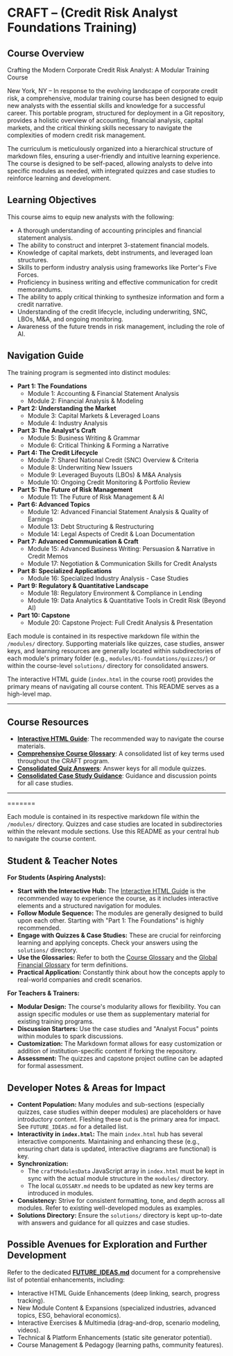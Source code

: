 # CRAFT – (Credit Risk Analyst Foundations Training)

## Course Overview

Crafting the Modern Corporate Credit Risk Analyst: A Modular Training Course

New York, NY – In response to the evolving landscape of corporate credit risk, a comprehensive, modular training course has been designed to equip new analysts with the essential skills and knowledge for a successful career. This portable program, structured for deployment in a Git repository, provides a holistic overview of accounting, financial analysis, capital markets, and the critical thinking skills necessary to navigate the complexities of modern credit risk management.

The curriculum is meticulously organized into a hierarchical structure of markdown files, ensuring a user-friendly and intuitive learning experience. The course is designed to be self-paced, allowing analysts to delve into specific modules as needed, with integrated quizzes and case studies to reinforce learning and development.

## Learning Objectives

This course aims to equip new analysts with the following:
- A thorough understanding of accounting principles and financial statement analysis.
- The ability to construct and interpret 3-statement financial models.
- Knowledge of capital markets, debt instruments, and leveraged loan structures.
- Skills to perform industry analysis using frameworks like Porter's Five Forces.
- Proficiency in business writing and effective communication for credit memorandums.
- The ability to apply critical thinking to synthesize information and form a credit narrative.
- Understanding of the credit lifecycle, including underwriting, SNC, LBOs, M&A, and ongoing monitoring.
- Awareness of the future trends in risk management, including the role of AI.

## Navigation Guide

The training program is segmented into distinct modules:

*   **Part 1: The Foundations**
    *   Module 1: Accounting & Financial Statement Analysis
    *   Module 2: Financial Analysis & Modeling
*   **Part 2: Understanding the Market**
    *   Module 3: Capital Markets & Leveraged Loans
    *   Module 4: Industry Analysis
*   **Part 3: The Analyst's Craft**
    *   Module 5: Business Writing & Grammar
    *   Module 6: Critical Thinking & Forming a Narrative
*   **Part 4: The Credit Lifecycle**
    *   Module 7: Shared National Credit (SNC) Overview & Criteria
    *   Module 8: Underwriting New Issuers
    *   Module 9: Leveraged Buyouts (LBOs) & M&A Analysis
    *   Module 10: Ongoing Credit Monitoring & Portfolio Review
*   **Part 5: The Future of Risk Management**
    *   Module 11: The Future of Risk Management & AI
*   **Part 6: Advanced Topics**
    *   Module 12: Advanced Financial Statement Analysis & Quality of Earnings
    *   Module 13: Debt Structuring & Restructuring
    *   Module 14: Legal Aspects of Credit & Loan Documentation
*   **Part 7: Advanced Communication & Craft**
    *   Module 15: Advanced Business Writing: Persuasion & Narrative in Credit Memos
    *   Module 17: Negotiation & Communication Skills for Credit Analysts
*   **Part 8: Specialized Applications**
    *   Module 16: Specialized Industry Analysis - Case Studies
*   **Part 9: Regulatory & Quantitative Landscape**
    *   Module 18: Regulatory Environment & Compliance in Lending
    *   Module 19: Data Analytics & Quantitative Tools in Credit Risk (Beyond AI)
*   **Part 10: Capstone**
    *   Module 20: Capstone Project: Full Credit Analysis & Presentation

Each module is contained in its respective markdown file within the `/modules/` directory. Supporting materials like quizzes, case studies, answer keys, and learning resources are generally located within subdirectories of each module's primary folder (e.g., `modules/01-foundations/quizzes/`) or within the course-level `solutions/` directory for consolidated answers.

The interactive HTML guide (`index.html` in the course root) provides the primary means of navigating all course content. This README serves as a high-level map.

---

## Course Resources

*   **[Interactive HTML Guide](./index.html)**: The recommended way to navigate the course materials.
*   **[Comprehensive Course Glossary](./GLOSSARY.md)**: A consolidated list of key terms used throughout the CRAFT program.
*   **[Consolidated Quiz Answers](./solutions/QUIZ_ANSWERS.md)**: Answer keys for all module quizzes.
*   **[Consolidated Case Study Guidance](./solutions/CASE_STUDY_GUIDANCE.md)**: Guidance and discussion points for all case studies.

---
=======

Each module is contained in its respective markdown file within the `/modules/` directory. Quizzes and case studies are located in subdirectories within the relevant module sections. Use this README as your central hub to navigate the course content.

<!-- Machine-readable indexing comment -->
<!-- Index: CRAFT Program, Credit Risk Training; Modules: Foundations, Market Analysis, Analyst Craft, Credit Lifecycle, Future of Risk, Advanced Topics, Communication, Specialized Industries, Regulatory, Quantitative, Capstone -->

## Student & Teacher Notes

**For Students (Aspiring Analysts):**
*   **Start with the Interactive Hub:** The [Interactive HTML Guide](./index.html) is the recommended way to experience the course, as it includes interactive elements and a structured navigation for modules.
*   **Follow Module Sequence:** The modules are generally designed to build upon each other. Starting with "Part 1: The Foundations" is highly recommended.
*   **Engage with Quizzes & Case Studies:** These are crucial for reinforcing learning and applying concepts. Check your answers using the `solutions/` directory.
*   **Use the Glossaries:** Refer to both the [Course Glossary](./GLOSSARY.md) and the [Global Financial Glossary](../../Global_Financial_Glossary.md) for term definitions.
*   **Practical Application:** Constantly think about how the concepts apply to real-world companies and credit scenarios.

**For Teachers & Trainers:**
*   **Modular Design:** The course's modularity allows for flexibility. You can assign specific modules or use them as supplementary material for existing training programs.
*   **Discussion Starters:** Use the case studies and "Analyst Focus" points within modules to spark discussions.
*   **Customization:** The Markdown format allows for easy customization or addition of institution-specific content if forking the repository.
*   **Assessment:** The quizzes and capstone project outline can be adapted for formal assessment.

## Developer Notes & Areas for Impact

*   **Content Population:** Many modules and sub-sections (especially quizzes, case studies within deeper modules) are placeholders or have introductory content. Fleshing these out is the primary area for impact. See `FUTURE_IDEAS.md` for a detailed list.
*   **Interactivity in `index.html`:** The main `index.html` hub has several interactive components. Maintaining and enhancing these (e.g., ensuring chart data is updated, interactive diagrams are functional) is key.
*   **Synchronization:**
    *   The `craftModulesData` JavaScript array in `index.html` must be kept in sync with the actual module structure in the `modules/` directory.
    *   The local `GLOSSARY.md` needs to be updated as new key terms are introduced in modules.
*   **Consistency:** Strive for consistent formatting, tone, and depth across all modules. Refer to existing well-developed modules as examples.
*   **Solutions Directory:** Ensure the `solutions/` directory is kept up-to-date with answers and guidance for all quizzes and case studies.

## Possible Avenues for Exploration and Further Development

Refer to the dedicated **[FUTURE_IDEAS.md](./FUTURE_IDEAS.md)** document for a comprehensive list of potential enhancements, including:
*   Interactive HTML Guide Enhancements (deep linking, search, progress tracking).
*   New Module Content & Expansions (specialized industries, advanced topics, ESG, behavioral economics).
*   Interactive Exercises & Multimedia (drag-and-drop, scenario modeling, videos).
*   Technical & Platform Enhancements (static site generator potential).
*   Course Management & Pedagogy (learning paths, community features).
